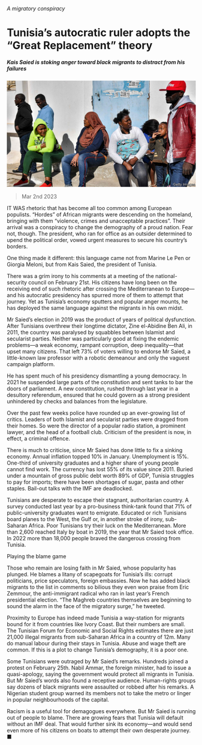 ###### A migratory conspiracy

# Tunisia’s autocratic ruler adopts the “Great Replacement” theory 

##### Kais Saied is stoking anger toward black migrants to distract from his failures 

![image](images/20230304_MAP503.jpg) 

> Mar 2nd 2023 

IT WAS rhetoric that has become all too common among European populists. “Hordes” of African migrants were descending on the homeland, bringing with them “violence, crimes and unacceptable practices”. Their arrival was a conspiracy to change the demography of a proud nation. Fear not, though. The president, who ran for office as an outsider determined to upend the political order, vowed urgent measures to secure his country’s borders.

One thing made it different: this language came not from Marine Le Pen or Giorgia Meloni, but from Kais Saied, the president of Tunisia. 

There was a grim irony to his comments at a meeting of the national-security council on February 21st. His citizens have long been on the receiving end of such rhetoric after crossing the Mediterranean to Europe—and his autocratic presidency has spurred more of them to attempt that journey. Yet as Tunisia’s economy sputters and popular anger mounts, he has deployed the same language against the migrants in his own midst.

Mr Saied’s election in 2019 was the product of years of political dysfunction. After Tunisians overthrew their longtime dictator, Zine el-Abidine Ben Ali, in 2011, the country was paralysed by squabbles between Islamist and secularist parties. Neither was particularly good at fixing the endemic problems—a weak economy, rampant corruption, deep inequality—that upset many citizens. That left 73% of voters willing to endorse Mr Saied, a little-known law professor with a robotic demeanour and only the vaguest campaign platform. 

He has spent much of his presidency dismantling a young democracy. In 2021 he suspended large parts of the constitution and sent tanks to bar the doors of parliament. A new constitution, rushed through last year in a desultory referendum, ensured that he could govern as a strong president unhindered by checks and balances from the legislature.

Over the past few weeks police have rounded up an ever-growing list of critics. Leaders of both Islamist and secularist parties were dragged from their homes. So were the director of a popular radio station, a prominent lawyer, and the head of a football club. Criticism of the president is now, in effect, a criminal offence.

There is much to criticise, since Mr Saied has done little to fix a sinking economy. Annual inflation topped 10% in January. Unemployment is 15%. One-third of university graduates and a higher share of young people cannot find work. The currency has lost 55% of its value since 2011. Buried under a mountain of gross public debt worth 89% of GDP, Tunisia struggles to pay for imports; there have been shortages of sugar, pasta and other staples. Bail-out talks with the IMF are deadlocked.

Tunisians are desperate to escape their stagnant, authoritarian country. A survey conducted last year by a pro-business think-tank found that 71% of public-university graduates want to emigrate. Educated or rich Tunisians board planes to the West, the Gulf or, in another stroke of irony, sub-Saharan Africa. Poor Tunisians try their luck on the Mediterranean. More than 2,600 reached Italy by boat in 2019, the year that Mr Saied took office. In 2022 more than 18,000 people braved the dangerous crossing from Tunisia.

Playing the blame game

Those who remain are losing faith in Mr Saied, whose popularity has plunged. He blames a litany of scapegoats for Tunisia’s ills: corrupt politicians, price speculators, foreign embassies. Now he has added black migrants to the list in comments so bilious they even won praise from Eric Zemmour, the anti-immigrant radical who ran in last year’s French presidential election. “The Maghreb countries themselves are beginning to sound the alarm in the face of the migratory surge,” he tweeted.

Proximity to Europe has indeed made Tunisia a way-station for migrants bound for it from countries like Ivory Coast. But their numbers are small. The Tunisian Forum for Economic and Social Rights estimates there are just 21,000 illegal migrants from sub-Saharan Africa in a country of 12m. Many do manual labour during their stays in Tunisia. Abuse and wage theft are common. If this is a plot to change Tunisia’s demography, it is a poor one.

Some Tunisians were outraged by Mr Saied’s remarks. Hundreds joined a protest on February 25th. Nabil Ammar, the foreign minister, had to issue a quasi-apology, saying the government would protect all migrants in Tunisia. But Mr Saied’s words also found a receptive audience. Human-rights groups say dozens of black migrants were assaulted or robbed after his remarks. A Nigerian student group warned its members not to take the metro or linger in popular neighbourhoods of the capital.

Racism is a useful tool for demagogues everywhere. But Mr Saied is running out of people to blame. There are growing fears that Tunisia will default without an IMF deal. That would further sink its economy—and would send even more of his citizens on boats to attempt their own desperate journey. ■

